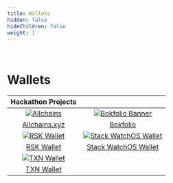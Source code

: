 ```yaml
---
title: Wallets
hidden: false
hideChildren: false
weight: 1
---
```




&nbsp;
# Wallets

| Hackathon Projects | |
| :-----------: | :-----------: |
|[![Allchains](/static/images/project-showcase/allchain-xyz.png)](/docs/project-showcase/wallet/allchain-xyz/) |[![Bokfolio Banner](/static/images/project-showcase/banners/BokFolio.png)](/docs/project-showcase/wallet/bokfolio/) |
|[Allchains.xyz](/docs/project-showcase/wallet/allchain-xyz/) |[Bokfolio](/docs/project-showcase/wallet/bokfolio/) |
|[![RSK Wallet](/static/images/project-showcase/banners/rsk-wallet.png)](/docs/project-showcase/wallet/rsk-wallet/)|[![Stack WatchOS Wallet](/static/images/project-showcase/banners/stacks.png)](/docs/project-showcase/wallet/stacks-watchos-wallet/) |
|[RSK Wallet](/docs/project-showcase/wallet/rsk-wallet/) |[Stack WatchOS Wallet](/docs/project-showcase/wallet/stacks-watchos-wallet/) |
|[![TXN Wallet](/static/images/project-showcase/banners/txnwallet.png)](/docs/project-showcase/multichain-analysis/txnwallet/) | |
|[TXN Wallet](/docs/project-showcase/multichain-analysis/txnwallet/) | |

